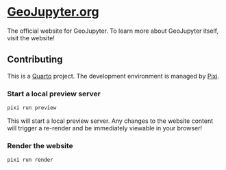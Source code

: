 # [GeoJupyter.org](https://geojupyter.org)

The official website for GeoJupyter. To learn more about GeoJupyter itself, visit the
website!


## Contributing

This is a [Quarto](https://quarto.org) project. The development environment is managed
by [Pixi](https://pixi.sh).


### Start a local preview server

```bash
pixi run preview
```

This will start a local preview server. Any changes to the website content will trigger
a re-render and be immediately viewable in your browser!


### Render the website

```bash
pixi run render
```
